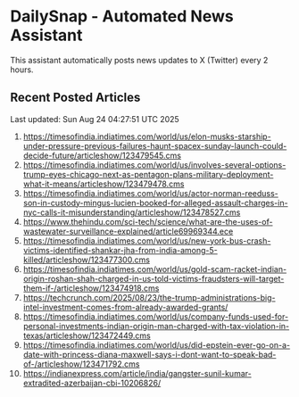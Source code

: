 # DailySnap - Automated News Assistant

This assistant automatically posts news updates to X (Twitter) every 2 hours.

## Recent Posted Articles

Last updated: Sun Aug 24 04:27:51 UTC 2025

1. https://timesofindia.indiatimes.com/world/us/elon-musks-starship-under-pressure-previous-failures-haunt-spacex-sunday-launch-could-decide-future/articleshow/123479545.cms
2. https://timesofindia.indiatimes.com/world/us/involves-several-options-trump-eyes-chicago-next-as-pentagon-plans-military-deployment-what-it-means/articleshow/123479478.cms
3. https://timesofindia.indiatimes.com/world/us/actor-norman-reeduss-son-in-custody-mingus-lucien-booked-for-alleged-assault-charges-in-nyc-calls-it-misunderstanding/articleshow/123478527.cms
4. https://www.thehindu.com/sci-tech/science/what-are-the-uses-of-wastewater-surveillance-explained/article69969344.ece
5. https://timesofindia.indiatimes.com/world/us/new-york-bus-crash-victims-identified-shankar-jha-from-india-among-5-killed/articleshow/123477300.cms
6. https://timesofindia.indiatimes.com/world/us/gold-scam-racket-indian-origin-roshan-shah-charged-in-us-told-victims-fraudsters-will-target-them-if-/articleshow/123474918.cms
7. https://techcrunch.com/2025/08/23/the-trump-administrations-big-intel-investment-comes-from-already-awarded-grants/
8. https://timesofindia.indiatimes.com/world/us/company-funds-used-for-personal-investments-indian-origin-man-charged-with-tax-violation-in-texas/articleshow/123472449.cms
9. https://timesofindia.indiatimes.com/world/us/did-epstein-ever-go-on-a-date-with-princess-diana-maxwell-says-i-dont-want-to-speak-bad-of-/articleshow/123471792.cms
10. https://indianexpress.com/article/india/gangster-sunil-kumar-extradited-azerbaijan-cbi-10206826/
